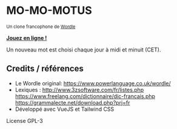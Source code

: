 # MO-MO-MOTUS

<small>Un clone francophone de [Wordle](https://www.powerlanguage.co.uk/wordle/)</small>

**[Jouez en ligne !](https://scambier.xyz/momomotus/)**

Un nouveau mot est choisi chaque jour à midi et minuit (CET).

## Credits / références

- Le Wordle original: https://www.powerlanguage.co.uk/wordle/
- Lexiques : http://www.3zsoftware.com/fr/listes.php https://www.freelang.com/dictionnaire/dic-francais.php https://grammalecte.net/download.php?prj=fr
- Développé avec VueJS et Tailwind CSS

License GPL-3
